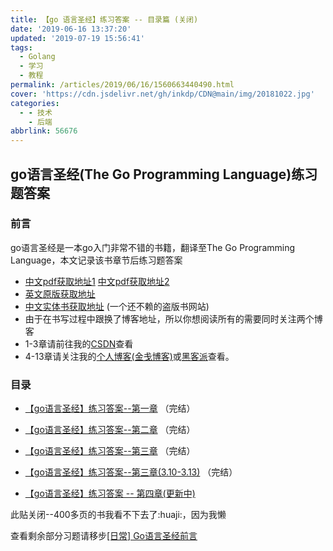 ```yaml
---
title: 【go 语言圣经】练习答案 -- 目录篇 (关闭)
date: '2019-06-16 13:37:20'
updated: '2019-07-19 15:56:41'
tags:
  - Golang
  - 学习
  - 教程
permalink: /articles/2019/06/16/1560663440490.html
cover: 'https://cdn.jsdelivr.net/gh/inkdp/CDN@main/img/20181022.jpg'
categories:
  - - 技术
    - 后端
abbrlink: 56676
---
```


## go语言圣经(The Go Programming Language)练习题答案

### 前言
go语言圣经是一本go入门非常不错的书籍，翻译至The Go Programming Language，本文记录该书章节后练习题答案
* [中文pdf获取地址1](https://github.com/ThomasHuke/books/blob/master/gopl-zh.pdf)  [中文pdf获取地址2](https://books.studyGolang.com/download/gopl-zh.pdf)
* [英文原版获取地址](https://github.com/KeKe-Li/book/blob/master/Go/The.Go.Programming.Language.pdf)
* [中文实体书获取地址](https://https://weidian.com/item.html?itemID=2176920472) (一个还不赖的盗版书网站)
* 由于在书写过程中跟换了博客地址，所以你想阅读所有的需要同时关注两个博客
* 1-3章请前往我的[CSDN](https://blog.csdn.net/q1576962841)查看
* 4-13章请关注我的[个人博客(金戋博客)](https://www.jinjianh.com)或[黑客派](https://hacpai.com/member/jinjianh/articles)查看。

### 目录

* [【go语言圣经】练习答案--第一章](https://blog.csdn.net/q1576962841/article/details/85162346) （完结）

* [【go语言圣经】练习答案--第二章](https://blog.csdn.net/q1576962841/article/details/85163080) （完结）

* [【go语言圣经】练习答案--第三章](https://blog.csdn.net/q1576962841/article/details/86084461) （完结）

* [【go语言圣经】练习答案--第三章(3.10-3.13)](/articles/2019/06/10/1560159392016.html) （完结）

* [【go语言圣经】练习答案 -- 第四章(更新中)](/articles/2019/06/12/1560331304695.html)

此贴关闭--400多页的书我看不下去了:huaji:，因为我懒

查看剩余部分习题请移步[[日常] Go语言圣经前言](https://www.cnblogs.com/taoshihan/p/8677343.html)
